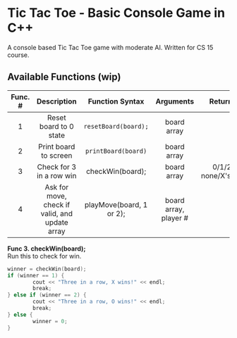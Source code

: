 # Tic Tac Toe - Basic Console Game in C++
A console based Tic Tac Toe game with moderate AI. Written for CS 15 course.

## Available Functions (wip)
| Func. # |                   Description                  |      Function Syntax     |       Arguments       |       Returns       |
|:-------:|:----------------------------------------------:|:------------------------:|:---------------------:|:-------------------:|
|    1    | Reset board to 0 state                         | `resetBoard(board);`     | board array           |                     |
|    2    | Print board to screen                          | `printBoard(board)`      | board array           |                     |
|    3    | Check for 3 in a row win                       | checkWin(board);         | board array           | 0/1/2: none/X's/O's |
|    4    | Ask for move, check if valid, and update array | playMove(board, 1 or 2); | board array, player # |                     |


**Func 3. checkWin(board);**  
Run this to check for win.

```c++
winner = checkWin(board);
if (winner == 1) {
        cout << "Three in a row, X wins!" << endl;
        break;
} else if (winner == 2) {
        cout << "Three in a row, O wins!" << endl;
        break;
} else {
        winner = 0;
}
```
